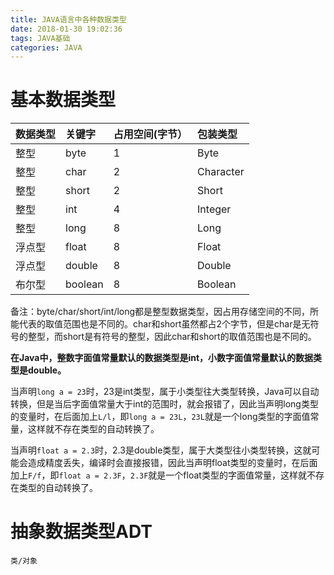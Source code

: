 ```yaml
---
title: JAVA语言中各种数据类型
date: 2018-01-30 19:02:36
tags: JAVA基础
categories: JAVA
---
```


# 基本数据类型

|数据类型|关键字|占用空间(字节）|包装类型|
|:----|:---|:---|:---|
|整型|byte|1|Byte|
|整型|char|2|Character|
|整型|short|2|Short|
|整型|int|4|Integer|
|整型|long|8|Long|
|浮点型|float|8|Float|
|浮点型|double|8|Double|
|布尔型|boolean|8|Boolean|

备注：byte/char/short/int/long都是整型数据类型，因占用存储空间的不同，所能代表的取值范围也是不同的。char和short虽然都占2个字节，但是char是无符号的整型，而short是有符号的整型，因此char和short的取值范围也是不同的。

**在Java中，整数字面值常量默认的数据类型是int，小数字面值常量默认的数据类型是double。**

当声明`long a = 23`时，23是int类型，属于小类型往大类型转换，Java可以自动转换，但是当后字面值常量大于int的范围时，就会报错了，因此当声明long类型的变量时，在后面加上`L/l`，即`long a = 23L`，`23L`就是一个long类型的字面值常量，这样就不存在类型的自动转换了。

当声明`float a = 2.3`时，2.3是double类型，属于大类型往小类型转换，这就可能会造成精度丢失，编译时会直接报错，因此当声明float类型的变量时，在后面加上`F/f`，即`float a = 2.3F`，`2.3F`就是一个float类型的字面值常量，这样就不存在类型的自动转换了。

# 抽象数据类型ADT

```
类/对象
```
